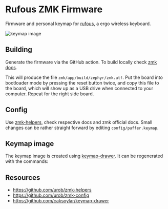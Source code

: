 # Rufous ZMK Firmware

Firmware and personal keymap for [rufous](https://github.com/jcmkk3/trochilidae/tree/main), a ergo wireless keyboard.

![keymap image](img/puffer.svg)

## Building

Generate the firmware via the GitHub action.
To build locally check [zmk docs](https://zmk.dev/docs/development/setup).

This will produce the file `zmk/app/build/zephyr/zmk.utf`. Put the board into
bootloader mode by pressing the reset button twice, and copy this file to the
board, which will show up as a USB drive when connected to your computer. Repeat
for the right side board.

## Config

Use [zmk-helpers](https://github.com/urob/zmk-helpers), check respective docs and zmk official docs.
Small changes can be rather straight forward by editing `config/puffer.keymap`.

## Keymap image

The keymap image is created using [keymap-drawer](https://github.com/caksoylar/keymap-drawer).
It can be regenerated with the commands:

## Resources

- https://github.com/urob/zmk-helpers
- https://github.com/urob/zmk-config
- https://github.com/caksoylar/keymap-drawer
